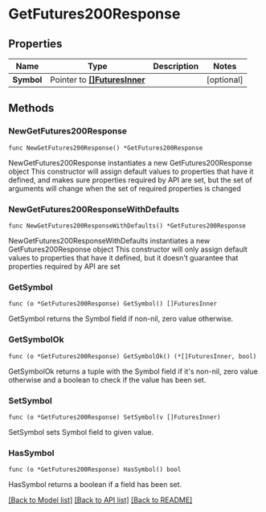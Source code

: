 # GetFutures200Response

## Properties

Name | Type | Description | Notes
------------ | ------------- | ------------- | -------------
**Symbol** | Pointer to [**[]FuturesInner**](FuturesInner.md) |  | [optional] 

## Methods

### NewGetFutures200Response

`func NewGetFutures200Response() *GetFutures200Response`

NewGetFutures200Response instantiates a new GetFutures200Response object
This constructor will assign default values to properties that have it defined,
and makes sure properties required by API are set, but the set of arguments
will change when the set of required properties is changed

### NewGetFutures200ResponseWithDefaults

`func NewGetFutures200ResponseWithDefaults() *GetFutures200Response`

NewGetFutures200ResponseWithDefaults instantiates a new GetFutures200Response object
This constructor will only assign default values to properties that have it defined,
but it doesn't guarantee that properties required by API are set

### GetSymbol

`func (o *GetFutures200Response) GetSymbol() []FuturesInner`

GetSymbol returns the Symbol field if non-nil, zero value otherwise.

### GetSymbolOk

`func (o *GetFutures200Response) GetSymbolOk() (*[]FuturesInner, bool)`

GetSymbolOk returns a tuple with the Symbol field if it's non-nil, zero value otherwise
and a boolean to check if the value has been set.

### SetSymbol

`func (o *GetFutures200Response) SetSymbol(v []FuturesInner)`

SetSymbol sets Symbol field to given value.

### HasSymbol

`func (o *GetFutures200Response) HasSymbol() bool`

HasSymbol returns a boolean if a field has been set.


[[Back to Model list]](../README.md#documentation-for-models) [[Back to API list]](../README.md#documentation-for-api-endpoints) [[Back to README]](../README.md)


